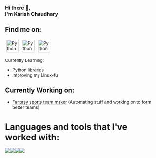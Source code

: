 ### Hi there 👋,<br>**I'm Karish Chaudhary**<br>

## **Find me on:**
<p align="left">
 <a href="https://www.linkedin.com/in/karish-chaudhary/"> <img src="https://img.icons8.com/fluency/48/000000/linkedin.png" alt="Python" height="40" style="vertical-align:top; margin:4px"></a> 
 <a href="mailto:karish.ch15@gmail.com"> <img src="https://img.icons8.com/color/48/000000/gmail-new.png" alt="Python" height="40" style="vertical-align:top; margin:4px"></a>
 <a href="https://www.instagram.com/karish.15/"> <img src="https://img.icons8.com/ios-glyphs/60/000000/instagram-circle.png" alt="Python" height="40" style="vertical-align:top; margin:4px"></a>
</p>
Currently Learning:  

  - Python libraries
  - Improving my Linux-fu

## Currently Working on:

  - [Fantasy sports team maker](https://github.com/Karish-15/Fantasy-Sports-Team-Maker) (Automating stuff and working on to form better teams)

  

# **Languages and tools that I've worked with**:

<img src="https://img.icons8.com/color/48/000000/c-programming.png"/><img src="https://img.icons8.com/color/48/000000/c-plus-plus-logo.png"/><img src="https://img.icons8.com/color/48/000000/python--v2.png"/><img src="https://img.icons8.com/color/48/000000/git.png"/>


